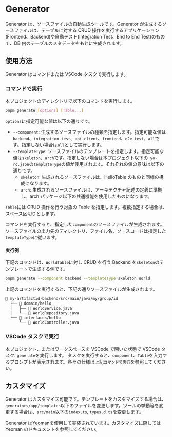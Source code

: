 # Generator

Generator は、ソースファイルの自動生成ツールです。Generator が生成するソースファイルは、テーブルに対する CRUD 操作を実行するアプリケーション(Frontend、Backend)や自動テスト(Integration Test、End to End Test)のもので、DB 内のテーブルのメタデータをもとに生成されます。

## 使用方法

Generator はコマンドまたは VSCode タスクで実行します。

### コマンドで実行

本プロジェクトのディレクトリで以下のコマンドを実行します。

```sh
pnpm generate [options] [Table...]
```

`options`に指定可能な値は以下の通りです。

- `--component`: 生成するソースファイルの種類を指定します。指定可能な値は`backend`、`integration-test`、`api-client`、`frontend`、`e2e-test`、`all`です。指定しない場合は`all`として実行します。
- `--templateType`: ソースファイルのテンプレートを指定します。指定可能な値は`skeleton`、`arch`です。指定しない場合は本プロジェクト以下の`.yo-rc.json`の`templateType`の値が使用されます。それぞれの値の意味は以下の通りです。
  - `skeleton`: 生成されるソースファイルは、HelloTable のものと同様の構成になります。
  - `arch`: 生成されるソースファイルは、アーキテクチャ記述の定義に準拠し、arch パッケージ以下の共通機能を使用したものになります。

`Table`には CRUD 操作を行う対象の Table を指定します。複数指定する場合は、スペース区切りとします。

コマンドを実行すると、指定した`component`のソースファイルが生成されます。ソースファイルの出力先のディレクトリ、ファイル名、ソースコードは指定した`templateType`に従います。

#### 実行例

下記のコマンドは、`WorldTable`に対し CRUD を行う Backend を`skeleton`のテンプレートで生成する例です。

```sh
pnpm generate --component backend --templateType skeleton World
```

上記のコマンドを実行すると、下記の通りソースファイルが生成されます。

```txt
📁 my-artifactid-backend/src/main/java/my/group/id
  ├── 📁 domain/hello
  │   ├── 📄 WorldService.java
  │   └── 📄 WorldRepository.java
  └── 📁 interfaces/hello
      └── 📄 WorldController.java
```

### VSCode タスクで実行

本プロジェクト、またはワークスペースを VSCode で開いた状態で VSCode タスク: `generate`を実行します。
タスクを実行すると、`component`、`Table`を入力するプロンプトが表示されます。各々の仕様は上記`コマンドで実行`を参照してください。

## カスタマイズ

Generator はカスタマイズ可能です。テンプレートをカスタマイズする場合は、`generators/app/templates`以下のファイルを変更します。ツールの挙動等を変更する場合は、`src/main`以下の`index.ts`, `types.d.ts`を変更します。

Generator は[Yeoman](https://yeoman.io/)を使用して実装されています。カスタマイズに際しては Yeoman のドキュメントを参照してください。
